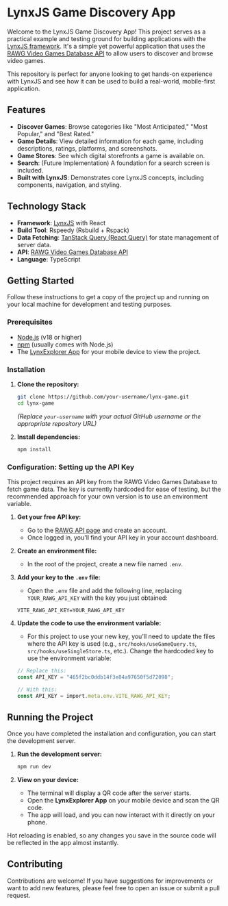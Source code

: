 # LynxJS Game Discovery App

Welcome to the LynxJS Game Discovery App! This project serves as a practical example and testing ground for building applications with the [LynxJS framework](https://github.com/lynx-js/lynx). It's a simple yet powerful application that uses the [RAWG Video Games Database API](https://rawg.io/apidocs) to allow users to discover and browse video games.

This repository is perfect for anyone looking to get hands-on experience with LynxJS and see how it can be used to build a real-world, mobile-first application.

## Features

- **Discover Games**: Browse categories like "Most Anticipated," "Most Popular," and "Best Rated."
- **Game Details**: View detailed information for each game, including descriptions, ratings, platforms, and screenshots.
- **Game Stores**: See which digital storefronts a game is available on.
- **Search**: (Future Implementation) A foundation for a search screen is included.
- **Built with LynxJS**: Demonstrates core LynxJS concepts, including components, navigation, and styling.

## Technology Stack

- **Framework**: [LynxJS](https://github.com/lynx-js/lynx) with React
- **Build Tool**: Rspeedy (Rsbuild + Rspack)
- **Data Fetching**: [TanStack Query (React Query)](https://tanstack.com/query/latest) for state management of server data.
- **API**: [RAWG Video Games Database API](https://rawg.io/apidocs)
- **Language**: TypeScript

## Getting Started

Follow these instructions to get a copy of the project up and running on your local machine for development and testing purposes.

### Prerequisites

- [Node.js](https://nodejs.org/) (v18 or higher)
- [npm](https://www.npmjs.com/) (usually comes with Node.js)
- The [LynxExplorer App](https://github.com/lynx-js/lynx-native/releases) for your mobile device to view the project.

### Installation

1.  **Clone the repository:**

    ```bash
    git clone https://github.com/your-username/lynx-game.git
    cd lynx-game
    ```

    _(Replace `your-username` with your actual GitHub username or the appropriate repository URL)_

2.  **Install dependencies:**
    ```bash
    npm install
    ```

### Configuration: Setting up the API Key

This project requires an API key from the RAWG Video Games Database to fetch game data. The key is currently hardcoded for ease of testing, but the recommended approach for your own version is to use an environment variable.

1.  **Get your free API key:**

    - Go to the [RAWG API page](https://rawg.io/apidocs) and create an account.
    - Once logged in, you'll find your API key in your account dashboard.

2.  **Create an environment file:**

    - In the root of the project, create a new file named `.env`.

3.  **Add your key to the `.env` file:**

    - Open the `.env` file and add the following line, replacing `YOUR_RAWG_API_KEY` with the key you just obtained:

    ```
    VITE_RAWG_API_KEY=YOUR_RAWG_API_KEY
    ```

4.  **Update the code to use the environment variable:**

    - For this project to use your new key, you'll need to update the files where the API key is used (e.g., `src/hooks/useGameQuery.ts`, `src/hooks/useSingleStore.ts`, etc.). Change the hardcoded key to use the environment variable:

    ```typescript
    // Replace this:
    const API_KEY = "465f2bc0ddb14f3e84a97650f5d72098";

    // With this:
    const API_KEY = import.meta.env.VITE_RAWG_API_KEY;
    ```

## Running the Project

Once you have completed the installation and configuration, you can start the development server.

1.  **Run the development server:**

    ```bash
    npm run dev
    ```

2.  **View on your device:**
    - The terminal will display a QR code after the server starts.
    - Open the **LynxExplorer App** on your mobile device and scan the QR code.
    - The app will load, and you can now interact with it directly on your phone.

Hot reloading is enabled, so any changes you save in the source code will be reflected in the app almost instantly.

## Contributing

Contributions are welcome! If you have suggestions for improvements or want to add new features, please feel free to open an issue or submit a pull request.
